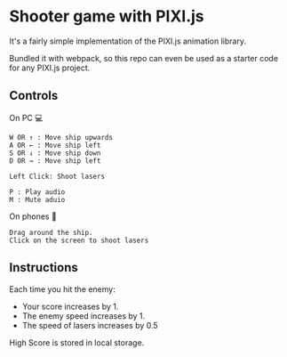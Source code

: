 # Shooter game with PIXI.js

It's a fairly simple implementation of the PIXI.js animation library.

Bundled it with webpack, so this repo can even be used as a starter code for any PIXI.js project.

## Controls
On PC 💻


`W OR ↑ : Move ship upwards`  
`A OR ← : Move ship left`  
`S OR ↓ : Move ship down`  
`D OR → : Move ship left`  

`Left Click: Shoot lasers`

`P : Play audio`  
`M : Mute aduio`

On phones 📱

`Drag around the ship.`  
`Click on the screen to shoot lasers`

## Instructions

Each time you hit the enemy:
* Your score increases by 1.
* The enemy speed increases by 1.
* The speed of lasers increases by 0.5

High Score is stored in local storage.